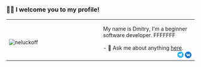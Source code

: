 ### 👋🏻 I welcome you to my profile!
 <table width="100%"> 
  <tr>
  <td width="50%">
   <p><img align="left" src="https://github-readme-stats.vercel.app/api/top-langs?username=neluckoff&show_icons=true&title_color=262626&bg_color=ffffff&hide_border=true&locale=en&layout=compact" alt="neluckoff" /></p>
 
  </td>
  <td width="50%">
   
   <p align="left">My name is Dmitry, I'm a beginner software developer. FFFFFFF <br>
      <br> - 💬 Ask me about anything <a href="https://github.com/neluckoff/neluckoff/issues">here</a>. <br>
    <a href="https://vk.com/neluckoff">
  <img align="right" alt="neluckoff | VK" width="21px" src="https://github.com/neluckoff/neluckoff/blob/main/assets/vk.svg" /></a>
<a href="https://t.me/neluckoff">
  <img align="right" alt="neluckoff | Telegram" width="20px" src="https://github.com/neluckoff/neluckoff/blob/main/assets/telegram.svg" />
</a>
    
  </p>
  </td>
</table>
